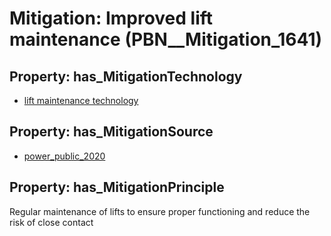 # Mitigation: __Improved lift maintenance__ (PBN__Mitigation_1641)

## Property: has_MitigationTechnology

* [lift maintenance technology](../Technology/PBN__Technology_3972)

## Property: has_MitigationSource

* [power_public_2020](../Article/PBN__Article_107)

## Property: has_MitigationPrinciple

Regular maintenance of lifts to ensure proper functioning and reduce the risk of close contact

